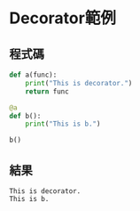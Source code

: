 # Decorator範例
## 程式碼
```python
def a(func):
    print("This is decorator.")
    return func

@a
def b():
    print("This is b.")

b()
```

## 結果
```
This is decorator.
This is b.
```
